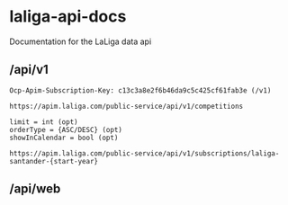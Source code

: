 # laliga-api-docs
Documentation for the LaLiga data api

## /api/v1

```
Ocp-Apim-Subscription-Key: c13c3a8e2f6b46da9c5c425cf61fab3e (/v1)
```
```
https://apim.laliga.com/public-service/api/v1/competitions

limit = int (opt)
orderType = {ASC/DESC} (opt)
showInCalendar = bool (opt)
```
```
https://apim.laliga.com/public-service/api/v1/subscriptions/laliga-santander-{start-year} 
```

## /api/web
